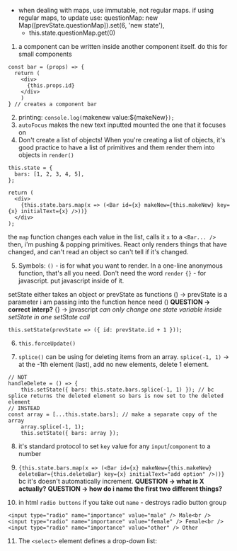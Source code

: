 - when dealing with maps, use immutable, not regular maps.
  if using regular maps, to update use: questionMap: new Map([prevState.questionMap]).set(6, 'new state'),
  - this.state.questionMap.get(0)

1. a component can be written inside another component itself. do this for small components
  ```
  const bar = (props) => {
    return (
      <div>
        {this.props.id}
      </div>
      )
  } // creates a component bar
  ```

  2. printing: `console.log(`makenew value:${makeNew}`);`
  3. `autoFocus` makes the new text inputted mounted the one that it focuses on
  4. Don't create a list of objects! When you're creating a list of objects, it's good practice to have a list of primitives and them render them into objects in `render()`
  ```
  this.state = {
    bars: [1, 2, 3, 4, 5],
  };

  return (
    <div>
      {this.state.bars.map(x => (<Bar id={x} makeNew={this.makeNew} key={x} initialText={x} />))}
    </div>
  );
  ```
  the `map` function changes each value in the list, calls it `x` to a `<Bar... />`
then, i'm pushing & popping primitives.
React only renders things that have changed, and can't read an object so can't tell if it's changed.

5. Symbols:
`()` - is for what you want to render. In a one-line anonymous function, that's all you need. Don't need the word `render`
`{}` - for javascript. put javascript inside of it.

setState either takes an object or prevState as functions
() -> prevState is a parameter i am passing into the function hence need () **QUESTION -> correct interp?**
{} -> javascript
*can only change one state variable inside setState in one setState call*
```
this.setState(prevState => ({ id: prevState.id + 1 }));
```

6. `this.forceUpdate()`

7. `splice()` can be using for deleting items from an array. `splice(-1, 1)` -> at the -1th element (last), add no new elements, delete 1 element.

```
// NOT
handleDelete = () => {
    this.setState({ bars: this.state.bars.splice(-1, 1) }); // bc splice returns the deleted element so bars is now set to the deleted element
// INSTEAD
const array = [...this.state.bars]; // make a separate copy of the array
    array.splice(-1, 1);
    this.setState({ bars: array });
```

8. it's standard protocol to set `key` value for any `input`/`component` to a number
9. `{this.state.bars.map(x => (<Bar id={x} makeNew={this.makeNew} deleteBar={this.deleteBar} key={x} initialText="add option" />))}` bc it's doesn't automatically increment. **QUESTION -> what is X actually?** **QUESTION -> how do i name the first two different things?**

10. in html `radio buttons` if you take out `name` - destroys radio button group
```
<input type="radio" name="importance" value="male" /> Male<br />
<input type="radio" name="importance" value="female" /> Female<br />
<input type="radio" name="importance" value="other" /> Other
```
11. The `<select>` element defines a drop-down list:
